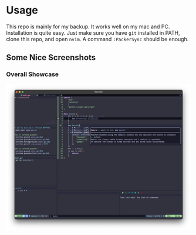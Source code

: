 # Usage

This repo is mainly for my backup. It works well on my mac and PC. Installation is quite easy. Just make sure you have `git` installed in PATH, clone this repo, and open `nvim`. A command `:PackerSync` should be enough.

## Some Nice Screenshots

### Overall Showcase
![](./assets/showcase.webp)
